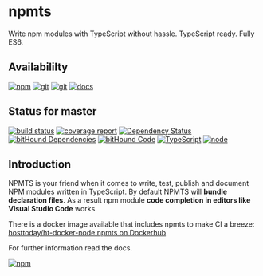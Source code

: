 # npmts
Write npm modules with TypeScript without hassle. TypeScript ready. Fully ES6.

## Availabililty
[![npm](https://push.rocks/assets/repo-button-npm.svg)](https://www.npmjs.com/package/npmts)
[![git](https://push.rocks/assets/repo-button-git.svg)](https://gitlab.com/pushrocks/npmts)
[![git](https://push.rocks/assets/repo-button-mirror.svg)](https://github.com/pushrocks/npmts)
[![docs](https://push.rocks/assets/repo-button-docs.svg)](https://pushrocks.gitlab.io/npmts/docs)

## Status for master
[![build status](https://gitlab.com/pushrocks/npmts/badges/master/build.svg)](https://gitlab.com/pushrocks/npmts/commits/master)
[![coverage report](https://gitlab.com/pushrocks/npmts/badges/master/coverage.svg)](https://gitlab.com/pushrocks/npmts/commits/master)
[![Dependency Status](https://david-dm.org/pushrocks/npmts.svg)](https://david-dm.org/pushrocks/npmts)
[![bitHound Dependencies](https://www.bithound.io/github/pushrocks/npmts/badges/dependencies.svg)](https://www.bithound.io/github/pushrocks/npmts/master/dependencies/npm)
[![bitHound Code](https://www.bithound.io/github/pushrocks/npmts/badges/code.svg)](https://www.bithound.io/github/pushrocks/npmts)
[![TypeScript](https://img.shields.io/badge/TypeScript-2.x-blue.svg)](https://nodejs.org/dist/latest-v6.x/docs/api/)
[![node](https://img.shields.io/badge/node->=%206.x.x-blue.svg)](https://nodejs.org/dist/latest-v6.x/docs/api/)

## Introduction
NPMTS is your friend when it comes to write, test, publish and document NPM modules written in TypeScript.
By default NPMTS will **bundle declaration files**. As a result npm module **code completion in editors like Visual Studio Code** works.

There is a docker image available that includes npmts to make CI a breeze:  
[hosttoday/ht-docker-node:npmts on Dockerhub](https://hub.docker.com/r/hosttoday/ht-docker-node/)

For further information read the docs.

[![npm](https://push.rocks/assets/repo-header.svg)](https://push.rocks)
